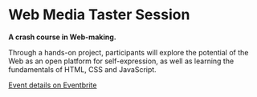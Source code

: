 # Web Media Taster Session

**A crash course in Web-making.** 

Through a hands-on project, participants will explore the potential of the Web as an open platform for self-expression, as well as learning the fundamentals of HTML, CSS and JavaScript.

[Event details on Eventbrite](http://bit.ly/web-media-taster)
